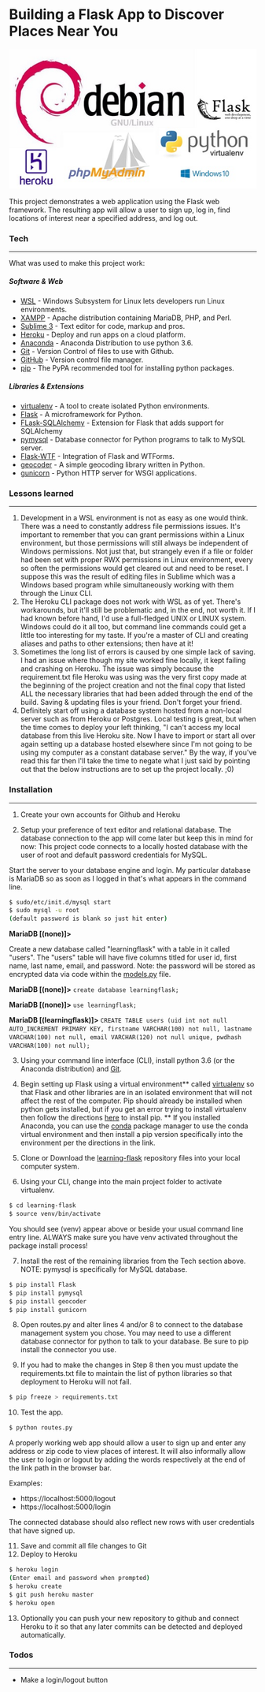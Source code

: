 # Building a Flask App to Discover Places Near You

![](https://raw.githubusercontent.com/erikamart/learning-flask/master/static/img/learningFlask_sm.jpg)

This project demonstrates a web application using the Flask web framework.  The resulting app will allow a user to sign up, log in, find locations of interest near a specified address, and log out.

### Tech
-------------------------------------------
What was used to make this project work:
##### Software & Web
* [WSL] - Windows Subsystem for Linux lets developers run Linux environments.
* [XAMPP] - Apache distribution containing MariaDB, PHP, and Perl.
* [Sublime 3] - Text editor for code, markup and pros.
* [Heroku] - Deploy and run apps on a cloud platform.
* [Anaconda] - Anaconda Distribution to use python 3.6.
* [Git] - Version Control of files to use with Github.
* [GitHub] - Version control file manager.
* [pip] - The PyPA recommended tool for installing python packages.

##### Libraries & Extensions
* [virtualenv] - A tool to create isolated Python environments.
* [Flask] - A microframework for Python.
* [FLask-SQLAlchemy] - Extension for Flask that adds support for SQLAlchemy
* [pymysql] - Database connector for Python programs to talk to MySQL server.
* [Flask-WTF] - Integration of Flask and WTForms.
* [geocoder] - A simple geocoding library written in Python.
* [gunicorn] - Python HTTP server for WSGI applications. 

### Lessons learned
-------------------------------------------
1. Development in a WSL environment is not as easy as one would think. There was a need to constantly address file permissions issues.  It's important to remember that you can grant permissions within a Linux environment, but those permissions will still always be independent of Windows permissions.  Not just that, but strangely even if a file or folder had been set with proper RWX permissions in Linux environment, every so often the permissions would get cleared out and need to be reset. I suppose this was the result of editing files in Sublime which was a Windows based program while simultaneously working with them through the Linux CLI. 
2. The Heroku CLI package does not work with WSL as of yet.  There's workarounds, but it'll still be problematic and, in the end, not worth it.  If I had known before hand, I'd use a full-fledged UNIX or LINUX system.  Windows could do it all too, but command line commands could get a little too interesting for my taste. If you're a master of CLI and creating aliases and paths to other extensions; then have at it!
3. Sometimes the long list of errors is caused by one simple lack of saving.  I had an issue where though my site worked fine locally, it kept failing and crashing on Heroku.  The issue was simply because the requirement.txt file Heroku was using was the very first copy made at the beginning of the project creation and not the final copy that listed ALL the necessary libraries that had been added through the end of the build.  Saving & updating files is your friend.  Don't forget your friend.
4. Definitely start off using a database system hosted from a non-local server such as from Heroku or Postgres. Local testing is great, but when the time comes to deploy your left thinking, "I can't access my local database from this live Heroku site.  Now I have to import or start all over again setting up a database hosted elsewhere since I'm not going to be using my computer as a constant database server."  By the way, if you've read this far then I'll take the time to negate what I just said by pointing out that the below instructions are to set up the project locally. ;0)

### Installation
-------------------------------------------
1. Create your own accounts for Github and Heroku

2. Setup your preference of text editor and relational database. The database connection to the app will come later but keep this in mind for now: This project code connects to a locally hosted database with the user of root and default password credentials for MySQL.

Start the server to your database engine and login. My particular database is MariaDB so as soon as I logged in that's what appears in the command line.
```sh
$ sudo/etc/init.d/mysql start
$ sudo mysql -u root
(default password is blank so just hit enter)
```
**MariaDB [(none)]>**

Create a new database called "learningflask" with a table in it called "users". The "users" table will have five columns titled for user id, first name, last name, email, and password.  Note: the password will be stored as encrypted data via code within the [models.py](https://github.com/erikamart/learning-flask/blob/master/models.py) file.

**MariaDB [(none)]>** `create database learningflask;`

**MariaDB [(none)]>** `use learningflask;`

**MariaDB [(learningflask)]>** `CREATE TABLE users (uid int not null AUTO_INCREMENT PRIMARY KEY, firstname VARCHAR(100) not null, lastname VARCHAR(100) not null, email VARCHAR(120) not null unique, pwdhash VARCHAR(100) not null);`

3. Using your command line interface (CLI), install python 3.6 (or the Anaconda distribution) and [Git].
4. Begin setting up Flask using a virtual environment** called [virtualenv] so that Flask and other libraries are in an isolated environment that will not affect the rest of the computer. 
Pip should already be installed when python gets installed, but if you get an error trying to install virtualenv then follow the directions [here](https://pip.pypa.io/en/stable/installing/) to install pip. 
** If you installed Anaconda, you can use the [conda](http://www.puzzlr.org/install-packages-pip-conda-environment/) package manager to use the conda virtual environment and then install a pip version specifically into the environment per the directions in the link.
5. Clone or Download the [learning-flask](https://github.com/erikamart/learning-flask.git) repository files into your local computer system.

6. Using your CLI, change into the main project folder to activate virtualenv.

```sh
$ cd learning-flask
$ source venv/bin/activate
```
You should see (venv) appear above or beside your usual command line entry line. ALWAYS make sure you have venv activated throughout the package install process!

7. Install the rest of the remaining libraries from the Tech section above. NOTE: pymysql is specifically for MySQL database.

```sh
$ pip install Flask
$ pip install pymysql
$ pip install geocoder
$ pip install gunicorn
```
8. Open routes.py and alter lines 4 and/or 8 to connect to the database management system you chose.  You may need to use a different database connector for python to talk to your database. Be sure to pip install the connector you use.

9. If you had to make the changes in Step 8 then you must update the requirements.txt file to maintain the list of python libraries so that deployment to Heroku will not fail.
```sh
$ pip freeze > requirements.txt
```
10. Test the app.
```sh
$ python routes.py
```
A properly working web app should allow a user to sign up and enter any address or zip code to view places of interest.  It will also informally allow the user to login or logout by adding the words respectively at the end of the link path in the browser bar. 

Examples: 
* https://localhost:5000/logout
* https://localhost:5000/login

The connected database should also reflect new rows with user credentials that have signed up.

11. Save and commit all file changes to Git
12. Deploy to Heroku
```sh
$ heroku login
(Enter email and password when prompted)
$ heroku create
$ git push heroku master
$ heroku open
```

13. Optionally you can push your new repository to github and connect Heroku to it so that any later commits can be detected and deployed automatically.

### Todos
-------------------------------------------
 - Make a login/logout button


   [Sublime 3]: <https://www.sublimetext.com/>
   [XAMPP]: <https://www.apachefriends.org/index.html>
   [WSL]: <https://docs.microsoft.com/en-us/windows/wsl/about>
   [Heroku]: <https://devcenter.heroku.com/articles/getting-started-with-python#introduction>
   [Anaconda]: <https://www.anaconda.com/download/#linux>
   [Git]: <https://git-scm.com/downloads>
   [Github]: <https://github.com/>
   [pip]: <https://pip.pypa.io/en/stable/>
   
   [virtualenv]: <https://virtualenv.pypa.io/en/stable/>
   [Flask]: <http://flask.pocoo.org/>
   [Flask-SQLAlchemy]: <http://flask-sqlalchemy.pocoo.org/2.3/>
   [pymysql]: <https://pymysql.readthedocs.io/en/latest/>
   [Flask-WTF]: <https://flask-wtf.readthedocs.io/en/stable/>
   [geocoder]: <https://geocoder.readthedocs.io/api.html#installation>
   [gunicorn]: <https://devcenter.heroku.com/articles/python-gunicorn>
   [Learning Flask]: <https://guarded-thicket-18374.herokuapp.com/>
